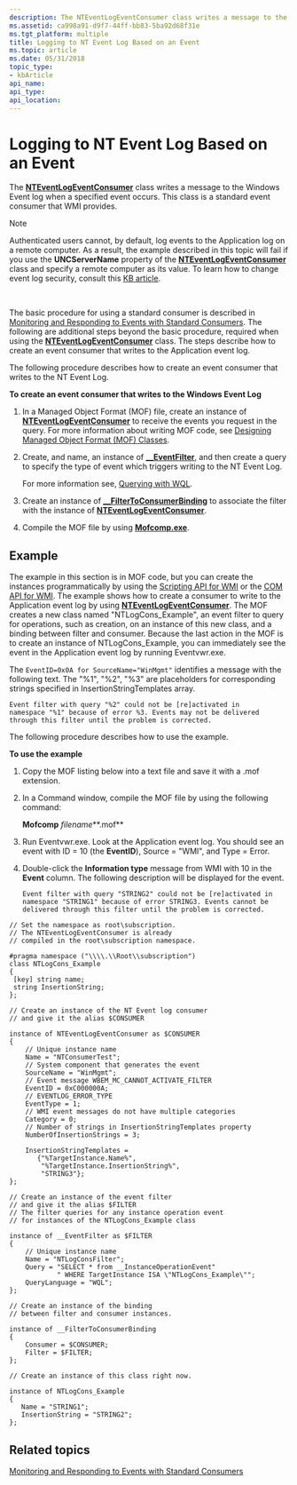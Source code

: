 ```yaml
---
description: The NTEventLogEventConsumer class writes a message to the Windows Event log when a specified event occurs. This class is a standard event consumer that WMI provides.
ms.assetid: ca998a91-d9f7-44ff-bb83-5ba92d68f31e
ms.tgt_platform: multiple
title: Logging to NT Event Log Based on an Event
ms.topic: article
ms.date: 05/31/2018
topic_type: 
- kbArticle
api_name: 
api_type: 
api_location: 
---
```


# Logging to NT Event Log Based on an Event

The [**NTEventLogEventConsumer**](nteventlogeventconsumer.md) class writes a message to the Windows Event log when a specified event occurs. This class is a standard event consumer that WMI provides.

> [!Note]  
> Authenticated users cannot, by default, log events to the Application log on a remote computer. As a result, the example described in this topic will fail if you use the **UNCServerName** property of the [**NTEventLogEventConsumer**](nteventlogeventconsumer.md) class and specify a remote computer as its value. To learn how to change event log security, consult this [KB article](https://support.microsoft.com/kb/323076).

 

The basic procedure for using a standard consumer is described in [Monitoring and Responding to Events with Standard Consumers](monitoring-and-responding-to-events-with-standard-consumers.md). The following are additional steps beyond the basic procedure, required when using the [**NTEventLogEventConsumer**](nteventlogeventconsumer.md) class. The steps describe how to create an event consumer that writes to the Application event log.

The following procedure describes how to create an event consumer that writes to the NT Event Log.

**To create an event consumer that writes to the Windows Event Log**

1.  In a Managed Object Format (MOF) file, create an instance of [**NTEventLogEventConsumer**](nteventlogeventconsumer.md) to receive the events you request in the query. For more information about writing MOF code, see [Designing Managed Object Format (MOF) Classes](designing-managed-object-format--mof--classes.md).
2.  Create, and name, an instance of [**\_\_EventFilter**](--eventfilter.md), and then create a query to specify the type of event which triggers writing to the NT Event Log.

    For more information see, [Querying with WQL](querying-with-wql.md).

3.  Create an instance of [**\_\_FilterToConsumerBinding**](--filtertoconsumerbinding.md) to associate the filter with the instance of [**NTEventLogEventConsumer**](nteventlogeventconsumer.md).
4.  Compile the MOF file by using [**Mofcomp.exe**](mofcomp.md).

## Example

The example in this section is in MOF code, but you can create the instances programmatically by using the [Scripting API for WMI](scripting-api-for-wmi.md) or the [COM API for WMI](com-api-for-wmi.md). The example shows how to create a consumer to write to the Application event log by using [**NTEventLogEventConsumer**](nteventlogeventconsumer.md). The MOF creates a new class named "NTLogCons\_Example", an event filter to query for operations, such as creation, on an instance of this new class, and a binding between filter and consumer. Because the last action in the MOF is to create an instance of NTLogCons\_Example, you can immediately see the event in the Application event log by running Eventvwr.exe.

The `EventID=0x0A for SourceName="WinMgmt"` identifies a message with the following text. The "%1", "%2", "%3" are placeholders for corresponding strings specified in InsertionStringTemplates array.

``` syntax
Event filter with query "%2" could not be [re]activated in 
namespace "%1" because of error %3. Events may not be delivered 
through this filter until the problem is corrected.
```

The following procedure describes how to use the example.

**To use the example**

1.  Copy the MOF listing below into a text file and save it with a .mof extension.
2.  In a Command window, compile the MOF file by using the following command:

    **Mofcomp** *filename***.mof**

3.  Run Eventvwr.exe. Look at the Application event log. You should see an event with ID = 10 (the **EventID**), Source = "WMI", and Type = Error.
4.  Double-click the **Information type** message from WMI with 10 in the **Event** column. The following description will be displayed for the event.

    ``` syntax
    Event filter with query "STRING2" could not be [re]activated in 
    namespace "STRING1" because of error STRING3. Events cannot be 
    delivered through this filter until the problem is corrected.
    ```

``` syntax
// Set the namespace as root\subscription.
// The NTEventLogEventConsumer is already
// compiled in the root\subscription namespace. 

#pragma namespace ("\\\\.\\Root\\subscription")
class NTLogCons_Example
{
 [key] string name;
 string InsertionString;
};

// Create an instance of the NT Event log consumer
// and give it the alias $CONSUMER

instance of NTEventLogEventConsumer as $CONSUMER
{
    // Unique instance name
    Name = "NTConsumerTest"; 
    // System component that generates the event
    SourceName = "WinMgmt";
    // Event message WBEM_MC_CANNOT_ACTIVATE_FILTER
    EventID = 0xC000000A;
    // EVENTLOG_ERROR_TYPE
    EventType = 1;
    // WMI event messages do not have multiple categories
    Category = 0;
    // Number of strings in InsertionStringTemplates property
    NumberOfInsertionStrings = 3;

    InsertionStringTemplates =
       {"%TargetInstance.Name%",
        "%TargetInstance.InsertionString%",
        "STRING3"};
};

// Create an instance of the event filter
// and give it the alias $FILTER
// The filter queries for any instance operation event
// for instances of the NTLogCons_Example class

instance of __EventFilter as $FILTER
{
    // Unique instance name
    Name = "NTLogConsFilter";
    Query = "SELECT * from __InstanceOperationEvent"
            " WHERE TargetInstance ISA \"NTLogCons_Example\"";
    QueryLanguage = "WQL";
};

// Create an instance of the binding
// between filter and consumer instances.

instance of __FilterToConsumerBinding
{
    Consumer = $CONSUMER;
    Filter = $FILTER;
};

// Create an instance of this class right now. 

instance of NTLogCons_Example
{
   Name = "STRING1";
   InsertionString = "STRING2";
};
```

## Related topics

<dl> <dt>

[Monitoring and Responding to Events with Standard Consumers](monitoring-and-responding-to-events-with-standard-consumers.md)
</dt> </dl>

 

 



